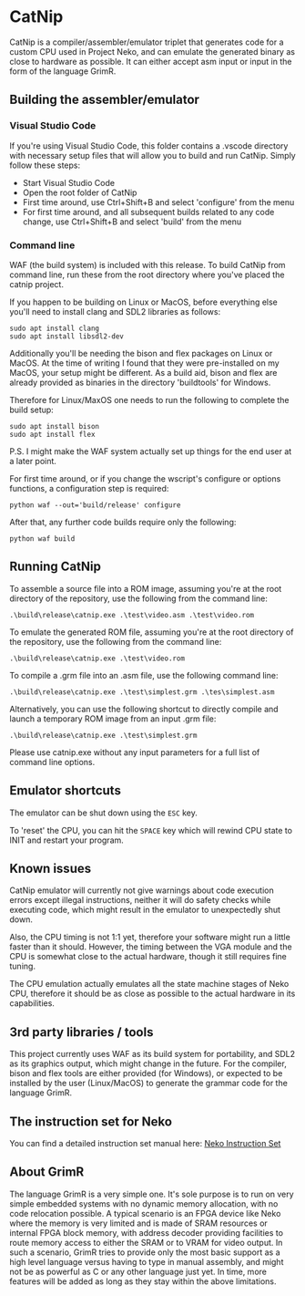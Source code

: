 # CatNip

CatNip is a compiler/assembler/emulator triplet that generates code for a custom CPU used in Project Neko, and can emulate the generated binary as close to hardware as possible. It can either accept asm input or input in the form of the language GrimR.

## Building the assembler/emulator

### Visual Studio Code
If you're using Visual Studio Code, this folder contains a .vscode directory with necessary setup files that will allow you to build and run CatNip. Simply follow these steps:

* Start Visual Studio Code
* Open the root folder of CatNip
* First time around, use Ctrl+Shift+B and select 'configure' from the menu
* For first time around, and all subsequent builds related to any code change, use Ctrl+Shift+B and select 'build' from the menu

### Command line
WAF (the build system) is included with this release. To build CatNip from command line, run these from the root directory where you've placed the catnip project.

If you happen to be building on Linux or MacOS, before everything else you'll need to install clang and SDL2 libraries as follows:
```
sudo apt install clang
sudo apt install libsdl2-dev
```

Additionally you'll be needing the bison and flex packages on Linux or MacOS. At the time of writing I found that they were pre-installed on my MacOS, your setup might be different. As a build aid, bison and flex are already provided as binaries in the directory 'buildtools' for Windows.

Therefore for Linux/MaxOS one needs to run the following to complete the build setup:
```
sudo apt install bison
sudo apt install flex
```

P.S. I might make the WAF system actually set up things for the end user at a later point.

For first time around, or if you change the wscript's configure or options functions, a configuration step is required:
```
python waf --out='build/release' configure
```

After that, any further code builds require only the following:
```
python waf build
```

## Running CatNip

To assemble a source file into a ROM image, assuming you're at the root directory of the repository, use the following from the command line:

```
.\build\release\catnip.exe .\test\video.asm .\test\video.rom
```

To emulate the generated ROM file, assuming you're at the root directory of the repository, use the following from the command line:

```
.\build\release\catnip.exe .\test\video.rom
```

To compile a .grm file into an .asm file, use the following command line:

```
.\build\release\catnip.exe .\test\simplest.grm .\tes\simplest.asm
```

Alternatively, you can use the following shortcut to directly compile and launch a temporary ROM image from an input .grm file:

```
.\build\release\catnip.exe .\test\simplest.grm
```

Please use catnip.exe without any input parameters for a full list of command line options.

## Emulator shortcuts

The emulator can be shut down using the `ESC` key.

To 'reset' the CPU, you can hit the `SPACE` key which will rewind CPU state to INIT and restart your program.

## Known issues

CatNip emulator will currently not give warnings about code execution errors except illegal instructions, neither it will do safety checks while executing code, which might result in the emulator to unexpectedly shut down.

Also, the CPU timing is not 1:1 yet, therefore your software might run a little faster than it should. However, the timing between the VGA module and the CPU is somewhat close to the actual hardware, though it still requires fine tuning.

The CPU emulation actually emulates all the state machine stages of Neko CPU, therefore it should be as close as possible to the actual hardware in its capabilities.

## 3rd party libraries / tools

This project currently uses WAF as its build system for portability, and SDL2 as its graphics output, which might change in the future. For the compiler, bison and flex tools are either provided (for Windows), or expected to be installed by the user (Linux/MacOS) to generate the grammar code for the language GrimR.

## The instruction set for Neko

You can find a detailed instruction set manual here: [Neko Instruction Set](https://github.com/ecilasun/catnip/blob/master/INSTRUCTION_SET.md)

## About GrimR

The language GrimR is a very simple one. It's sole purpose is to run on very simple embedded systems with no dynamic memory allocation, with no code relocation possible. A typical scenario is an FPGA device like Neko where the memory is very limited and is made of SRAM resources or internal FPGA block memory, with address decoder providing facilities to route memory access to either the SRAM or to VRAM for video output.
In such a scenario, GrimR tries to provide only the most basic support as a high level language versus having to type in manual assembly, and might not be as powerful as C or any other language just yet.
In time, more features will be added as long as they stay within the above limitations.
